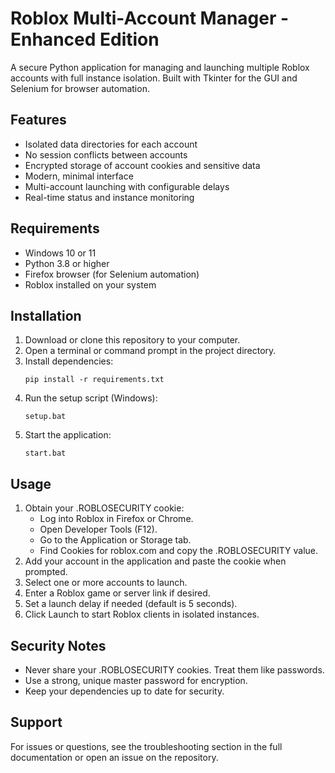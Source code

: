 # Roblox Multi-Account Manager - Enhanced Edition

A secure Python application for managing and launching multiple Roblox accounts with full instance isolation. Built with Tkinter for the GUI and Selenium for browser automation.

## Features

- Isolated data directories for each account
- No session conflicts between accounts
- Encrypted storage of account cookies and sensitive data
- Modern, minimal interface
- Multi-account launching with configurable delays
- Real-time status and instance monitoring

## Requirements

- Windows 10 or 11
- Python 3.8 or higher
- Firefox browser (for Selenium automation)
- Roblox installed on your system

## Installation

1. Download or clone this repository to your computer.
2. Open a terminal or command prompt in the project directory.
3. Install dependencies:
   ```
   pip install -r requirements.txt
   ```
4. Run the setup script (Windows):
   ```
   setup.bat
   ```
5. Start the application:
   ```
   start.bat
   ```

## Usage

1. Obtain your .ROBLOSECURITY cookie:
   - Log into Roblox in Firefox or Chrome.
   - Open Developer Tools (F12).
   - Go to the Application or Storage tab.
   - Find Cookies for roblox.com and copy the .ROBLOSECURITY value.
2. Add your account in the application and paste the cookie when prompted.
3. Select one or more accounts to launch.
4. Enter a Roblox game or server link if desired.
5. Set a launch delay if needed (default is 5 seconds).
6. Click Launch to start Roblox clients in isolated instances.

## Security Notes

- Never share your .ROBLOSECURITY cookies. Treat them like passwords.
- Use a strong, unique master password for encryption.
- Keep your dependencies up to date for security.

## Support

For issues or questions, see the troubleshooting section in the full documentation or open an issue on the repository.
